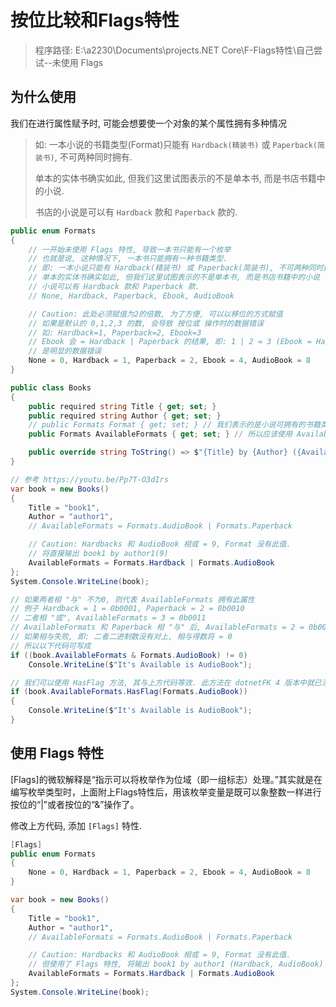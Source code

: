 # 按位比较和Flags特性

> 程序路径: E:\a2230\Documents\projects\.NET Core\F-Flags特性\自己尝试--未使用 Flags

## 为什么使用

我们在进行属性赋予时, 可能会想要使一个对象的某个属性拥有多种情况

> 如: 一本小说的书籍类型(Format)只能有 `Hardback(精装书)` 或 `Paperback(简装书)`, 不可两种同时拥有.
>
> 单本的实体书确实如此, 但我们这里试图表示的不是单本书, 而是书店书籍中的小说.
>
> 书店的小说是可以有 `Hardback` 款和 `Paperback` 款的.

```csharp
public enum Formats
{
    // 一开始未使用 Flags 特性, 导致一本书只能有一个枚举
    // 也就是说, 这种情况下, 一本书只能拥有一种书籍类型. 
    // 即: 一本小说只能有 Hardback(精装书) 或 Paperback(简装书), 不可两种同时拥有
    // 单本的实体书确实如此, 但我们这里试图表示的不是单本书, 而是书店书籍中的小说
    // 小说可以有 Hardback 款和 Paperback 款.
    // None, Hardback, Paperback, Ebook, AudioBook

    // Caution: 此处必须赋值为2的倍数, 为了方便, 可以以移位的方式赋值
    // 如果是默认的 0,1,2,3 的数, 会导致 按位或 操作时的数据错误
    // 如: Hardback=1, Paperback=2, Ebook=3
    // Ebook 会 = Hardback | Paperback 的结果, 即: 1 | 2 = 3 (Ebook = Hardback | Paperback)
    // 是明显的数据错误
    None = 0, Hardback = 1, Paperback = 2, Ebook = 4, AudioBook = 8
}

public class Books
{
    public required string Title { get; set; }
    public required string Author { get; set; }
    // public Formats Format { get; set; } // 我们表示的是小说可拥有的书籍类型
    public Formats AvailableFormats { get; set; } // 所以应该使用 Available 命名

    public override string ToString() => $"{Title} by {Author} ({AvailableFormats})";
}
```

```csharp
// 参考 https://youtu.be/Pp7T-O3dIrs
var book = new Books()
{
    Title = "book1",
    Author = "author1",
    // AvailableFormats = Formats.AudioBook | Formats.Paperback

    // Caution: Hardbacks 和 AudioBook 相或 = 9, Format 没有此值. 
    // 将直接输出 book1 by author1(9)
    AvailableFormats = Formats.Hardback | Formats.AudioBook
};
System.Console.WriteLine(book);

// 如果两者相 "与" 不为0, 则代表 AvailableFormats 拥有此属性
// 例子 Hardback = 1 = 0b0001, Paperback = 2 = 0b0010
// 二者相 "或", AvailableFormats = 3 = 0b0011
// AvailableFormats 和 Paperback 相 "与" 后, AvailableFormats = 2 = 0b0010
// 如果相与失败, 即: 二者二进制数没有对上, 相与得数将 = 0
// 所以以下代码可写成
if ((book.AvailableFormats & Formats.AudioBook) != 0)
    Console.WriteLine($"It's Available is AudioBook");

// 我们可以使用 HasFlag 方法, 其与上方代码等效. 此方法在 dotnetFK 4 版本中就已添加
if (book.AvailableFormats.HasFlag(Formats.AudioBook))
{
    Console.WriteLine($"It's Available is AudioBook");
}
```

## 使用 Flags 特性

[Flags]的微软解释是“指示可以将枚举作为位域（即一组标志）处理。”其实就是在编写枚举类型时，上面附上Flags特性后，用该枚举变量是既可以象整数一样进行按位的“|”或者按位的“&”操作了。

修改上方代码, 添加 `[Flags]` 特性.

```csharp
[Flags]
public enum Formats
{
    None = 0, Hardback = 1, Paperback = 2, Ebook = 4, AudioBook = 8
}

var book = new Books()
{
    Title = "book1",
    Author = "author1",
    // AvailableFormats = Formats.AudioBook | Formats.Paperback

    // Caution: Hardbacks 和 AudioBook 相或 = 9, Format 没有此值. 
    // 但使用了 Flags 特性, 将输出 book1 by author1 (Hardback, AudioBook)
    AvailableFormats = Formats.Hardback | Formats.AudioBook
};
System.Console.WriteLine(book);
```
